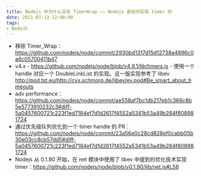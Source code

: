```yaml
---
title: Nodejs 中为什么没有 TimerWrap —— Nodejs 是如何实现 timer 的
date: 2021-07-13 12:00:00
tags:
- NodeJS
---
```


- 移除 Timer_Wrap：https://github.com/nodejs/node/commit/2930bd1317d15d12738a4896c0a6c05700411b47
- v4.x - https://github.com/nodejs/node/blob/v4.9.1/lib/timers.js - 使用一个 handle 对应一个 DoubleLinkList 的实现。这一版实现参考了 libev http://pod.tst.eu/http://cvs.schmorp.de/libev/ev.pod#Be_smart_about_timeouts
- adv performance：https://github.com/nodejs/node/commit/ae558af7bc1db217eb1c368c8b5e5773910232c3#diff-5a0457600721c223f1ed7184ef7d1d2617f4552a5341b53a49b284f808981724
- 通过优先级队列优化到一个 timer handle 的 PR：https://github.com/nodejs/node/commit/23a56e0c28cd828ef0cabb05b30e03cc8cb57dd5#diff-5a0457600721c223f1ed7184ef7d1d2617f4552a5341b53a49b284f808981724
- Nodejs 从 0.1.90 开始，在 net 模块中使用了 libev 中提到的优化技术实现 timer：https://github.com/nodejs/node/blob/v0.1.90/lib/net.js#L58


<!-- more -->